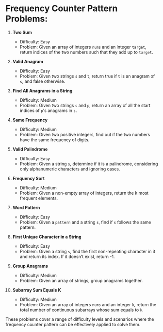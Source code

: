 # Frequency Counter Pattern Problems:

1. **Two Sum**
   - Difficulty: Easy
   - Problem: Given an array of integers `nums` and an integer `target`, return indices of the two numbers such that they add up to `target`.

2. **Valid Anagram**
   - Difficulty: Easy
   - Problem: Given two strings `s` and `t`, return true if `t` is an anagram of `s`, and false otherwise.

3. **Find All Anagrams in a String**
   - Difficulty: Medium
   - Problem: Given two strings `s` and `p`, return an array of all the start indices of `p`'s anagrams in `s`.

4. **Same Frequency**
   - Difficulty: Medium
   - Problem: Given two positive integers, find out if the two numbers have the same frequency of digits.

5. **Valid Palindrome**
   - Difficulty: Easy
   - Problem: Given a string `s`, determine if it is a palindrome, considering only alphanumeric characters and ignoring cases.

6. **Frequency Sort**
   - Difficulty: Medium
   - Problem: Given a non-empty array of integers, return the k most frequent elements.

7. **Word Pattern**
   - Difficulty: Easy
   - Problem: Given a `pattern` and a string `s`, find if `s` follows the same pattern.

8. **First Unique Character in a String**
   - Difficulty: Easy
   - Problem: Given a string `s`, find the first non-repeating character in it and return its index. If it doesn't exist, return -1.

9. **Group Anagrams**
   - Difficulty: Medium
   - Problem: Given an array of strings, group anagrams together.

10. **Subarray Sum Equals K**
    - Difficulty: Medium
    - Problem: Given an array of integers `nums` and an integer `k`, return the total number of continuous subarrays whose sum equals to `k`.

These problems cover a range of difficulty levels and scenarios where the frequency counter pattern can be effectively applied to solve them.